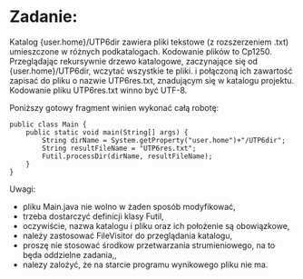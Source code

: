 # Zadanie:

Katalog {user.home}/UTP6dir  zawiera pliki tekstowe (z rozszerzeniem .txt) umieszczone w różnych podkatalogach. Kodowanie plików to Cp1250.
Przeglądając rekursywnie drzewo katalogowe, zaczynające się od {user.home}/UTP6dir,  wczytać wszystkie te pliki. i połączoną ich zawartość zapisać do pliku o nazwie UTP6res.txt, znadującym się w katalogu projektu. Kodowanie pliku
UTP6res.txt winno być UTF-8.

Poniższy gotowy fragment winien wykonać całą robotę:

    public class Main {
        public static void main(String[] args) {
            String dirName = System.getProperty("user.home")+"/UTP6dir";
            String resultFileName = "UTP6res.txt";
            Futil.processDir(dirName, resultFileName);
        }
    }

Uwagi:
* pliku Main.java nie wolno w żaden sposób modyfikować,
* trzeba dostarczyć definicji klasy Futil,
* oczywiście, nazwa katalogu i pliku oraz ich położenie są obowiązkowe,
* należy zastosować FileVisitor do przeglądania katalogu,
* proszę nie stosować środkow przetwarzania strumieniowego, na to będa oddzielne zadania,,
* nalezy zalożyć, że na starcie programu  wynikowego pliku nie ma.
